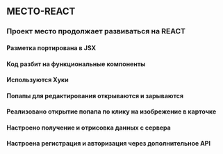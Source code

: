## МЕСТО-REACT

### Проект место продолжает развиваться на REACT

#### Разметка портирована в JSX

#### Код разбит на функциональные компоненты

#### Используются Хуки

#### Попапы для редактирования открываются и зарываются

#### Реализовано открытие попапа по клику на изобрежение в карточке

#### Настроено получение и отрисовка данных с сервера

#### Настроена регистрация и авторизация через дополнительное API 

